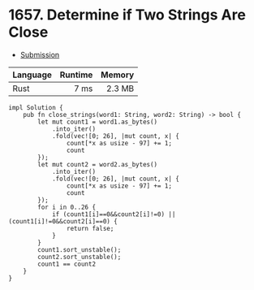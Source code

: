 # 1657. Determine if Two Strings Are Close
- [Submission](https://leetcode.com/submissions/detail/1146263031/)

| Language | Runtime | Memory |
| :-       |       -:|      -:|
| Rust | 7 ms | 2.3 MB |
```
impl Solution {
    pub fn close_strings(word1: String, word2: String) -> bool {
        let mut count1 = word1.as_bytes()
            .into_iter()
            .fold(vec![0; 26], |mut count, x| {
                count[*x as usize - 97] += 1;
                count
        });
        let mut count2 = word2.as_bytes()
            .into_iter()
            .fold(vec![0; 26], |mut count, x| {
                count[*x as usize - 97] += 1;
                count
        });
        for i in 0..26 {
            if (count1[i]==0&&count2[i]!=0) || (count1[i]!=0&&count2[i]==0) {
                return false;
            }
        }
        count1.sort_unstable();
        count2.sort_unstable();       
        count1 == count2
    }
}
```
